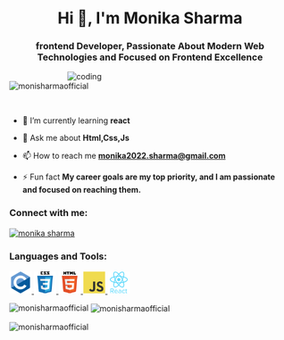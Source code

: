 <h1 align="center">Hi 👋, I'm Monika Sharma</h1>
<h3 align="center">frontend Developer, Passionate About Modern Web Technologies and Focused on Frontend Excellence</h3>

<img align = "right" alt ="coding" width ="400" src ="https://miro.medium.com/v2/resize:fit:1400/format:webp/1*qdAW1TjCN57h1lbuuzvchg.gif">


<p align="left"> <img src="https://komarev.com/ghpvc/?username=monisharmaofficial&label=Profile%20views&color=0e75b6&style=flat" alt="monisharmaofficial" /> </p>

<p align="left"> <a href="https://twitter.com/" target="blank"><img src="https://img.shields.io/twitter/follow/?logo=twitter&style=for-the-badge" alt="" /></a> </p>

- 🌱 I’m currently learning **react**

- 💬 Ask me about **Html,Css,Js**

- 📫 How to reach me **monika2022.sharma@gmail.com**

- ⚡ Fun fact **My career goals are my top priority, and I am passionate and focused on reaching them.**

<h3 align="left">Connect with me:</h3>
<p align="left">
<a href="https://linkedin.com/in/monika sharma" target="blank"><img align="center" src="https://raw.githubusercontent.com/rahuldkjain/github-profile-readme-generator/master/src/images/icons/Social/linked-in-alt.svg" alt="monika sharma" height="30" width="40" /></a>
</p>

<h3 align="left">Languages and Tools:</h3>
<p align="left"> <a href="https://www.cprogramming.com/" target="_blank" rel="noreferrer"> <img src="https://raw.githubusercontent.com/devicons/devicon/master/icons/c/c-original.svg" alt="c" width="40" height="40"/> </a> <a href="https://www.w3schools.com/css/" target="_blank" rel="noreferrer"> <img src="https://raw.githubusercontent.com/devicons/devicon/master/icons/css3/css3-original-wordmark.svg" alt="css3" width="40" height="40"/> </a> <a href="https://www.w3.org/html/" target="_blank" rel="noreferrer"> <img src="https://raw.githubusercontent.com/devicons/devicon/master/icons/html5/html5-original-wordmark.svg" alt="html5" width="40" height="40"/> </a> <a href="https://developer.mozilla.org/en-US/docs/Web/JavaScript" target="_blank" rel="noreferrer"> <img src="https://raw.githubusercontent.com/devicons/devicon/master/icons/javascript/javascript-original.svg" alt="javascript" width="40" height="40"/> </a> <a href="https://reactjs.org/" target="_blank" rel="noreferrer"> <img src="https://raw.githubusercontent.com/devicons/devicon/master/icons/react/react-original-wordmark.svg" alt="react" width="40" height="40"/> </a> </p>

<p><img align="left" src="https://github-readme-stats.vercel.app/api/top-langs?username=monisharmaofficial&show_icons=true&locale=en&layout=compact" alt="monisharmaofficial" /></p>

<p>&nbsp;<img align="center" src="https://github-readme-stats.vercel.app/api?username=monisharmaofficial&show_icons=true&locale=en" alt="monisharmaofficial" /></p>

<p><img align="center" src="https://github-readme-streak-stats.herokuapp.com/?user=monisharmaofficial&" alt="monisharmaofficial" /></p>

